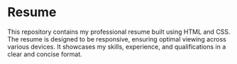 # Resume
This repository contains my professional resume built using HTML and CSS. The resume is designed to be responsive, ensuring optimal viewing across various devices. It showcases my skills, experience, and qualifications in a clear and concise format.
